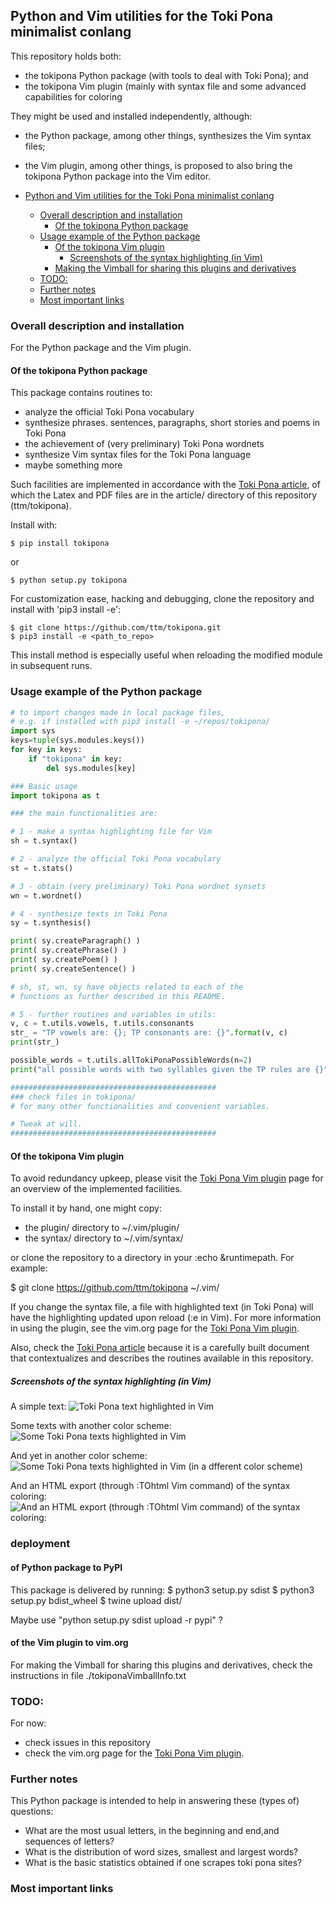 ## Python and Vim utilities for the Toki Pona minimalist conlang

This repository holds both:
- the tokipona Python package (with tools to deal with Toki Pona); and
- the tokipona Vim plugin (mainly with syntax file and some advanced capabilities for coloring

They might be used and installed independently,
although:
- the Python package, among other things, synthesizes the Vim syntax files;
- the Vim plugin, among other things, is proposed to also bring the
  tokipona Python package into the Vim editor.

- [Python and Vim utilities for the Toki Pona minimalist conlang](#python-and-vim-utilities-for-the-toki-pona-minimalist-conlang)
  * [Overall description and installation](#overall-description-and-installation)
    + [Of the tokipona Python package](#of-the-tokipona-python-package)
  * [Usage example of the Python package](#usage-example-of-the-python-package)
    + [Of the tokipona Vim plugin](#of-the-tokipona-vim-plugin)
      - [Screenshots of the syntax highlighting (in Vim)](#screenshots-of-the-syntax-highlighting--in-vim-)
    + [Making the Vimball for sharing this plugins and derivatives](#making-the-vimball-for-sharing-this-plugins-and-derivatives)
  * [TODO:](#todo-)
  * [Further notes](#further-notes)
  * [Most important links](#most-important-links)

### Overall description and installation
For the Python package and the Vim plugin.

#### Of the tokipona Python package
This package contains routines to:
- analyze the official Toki Pona vocabulary
- synthesize phrases. sentences, paragraphs, short stories and poems in Toki Pona
- the achievement of (very preliminary) Toki Pona wordnets
- synthesize Vim syntax files for the Toki Pona language
- maybe something more

Such facilities are implemented in accordance with the [Toki Pona article],
of which the Latex and PDF files are in the article/ directory
of this repository (ttm/tokipona).

Install with:

    $ pip install tokipona
or

    $ python setup.py tokipona

For customization ease, hacking and debugging, clone the repository and install with 'pip3 install -e':

    $ git clone https://github.com/ttm/tokipona.git
    $ pip3 install -e <path_to_repo>

This install method is especially useful when reloading the modified module in subsequent runs.

### Usage example of the Python package


```python
# to import changes made in local package files,
# e.g. if installed with pip3 install -e ~/repos/tokipona/
import sys
keys=tuple(sys.modules.keys())
for key in keys:
    if "tokipona" in key:
        del sys.modules[key]

### Basic usage
import tokipona as t

### the main functionalities are:

# 1 - make a syntax highlighting file for Vim
sh = t.syntax()

# 2 - analyze the official Toki Pona vocabulary
st = t.stats()

# 3 - obtain (very preliminary) Toki Pona wordnet synsets
wn = t.wordnet()

# 4 - synthesize texts in Toki Pona
sy = t.synthesis()

print( sy.createParagraph() )
print( sy.createPhrase() )
print( sy.createPoem() )
print( sy.createSentence() )

# sh, st, wn, sy have objects related to each of the
# functions as further described in this README.

# 5 - further routines and variables in utils:
v, c = t.utils.vowels, t.utils.consonants
str_ = "TP vowels are: {}; TP consonants are: {}".format(v, c)
print(str_)

possible_words = t.utils.allTokiPonaPossibleWords(n=2)
print("all possible words with two syllables given the TP rules are {}".format(possible_words))

##############################################
### check files in tokipona/
# for many other functionalities and convenient variables.

# Tweak at will.
##############################################

```


#### Of the tokipona Vim plugin
To avoid redundancy upkeep, please visit
the [Toki Pona Vim plugin] page for an overview of the
implemented facilities.

To install it by hand, one might copy:
- the plugin/ directory to ~/.vim/plugin/
- the syntax/ directory to ~/.vim/syntax/

or clone the repository to a directory in your :echo &runtimepath.
For example:

  $ git clone https://github.com/ttm/tokipona ~/.vim/

If you change the syntax file,
a file with highlighted text (in Toki Pona)
will have the highlighting updated upon
reload (:e<CR> in Vim).
For more information in using the plugin,
see the vim.org page for the [Toki Pona Vim plugin].

Also, check the [Toki Pona article] because it is a carefully built
document that contextualizes and describes the routines available
in this repository.

##### Screenshots of the syntax highlighting (in Vim)

A simple text:
![Toki Pona text highlighted in Vim](https://imgur.com/xTLGVjE.jpg)

Some texts with another color scheme:
![Some Toki Pona texts highlighted in Vim](https://imgur.com/6OGc5bT.jpg)

And yet in another color scheme:
![Some Toki Pona texts highlighted in Vim (in a dfferent color scheme)](https://imgur.com/fj4hQkt.jpg)

And an HTML export (through :TOhtml Vim command)
of the syntax coloring:
![And an HTML export (through :TOhtml Vim command) of the syntax coloring:](https://imgur.com/v7a3hME.jpg)

### deployment

#### of Python package to PyPI
This package іs delivered by running:
  $ python3 setup.py sdist
  $ python3 setup.py bdist\_wheel
  $ twine upload dist/

Maybe use "python setup.py sdist upload -r pypi" ?

#### of the Vim plugin to vim.org
For making the Vimball for sharing this plugins and derivatives,
check the instructions in file ./tokiponaVimballInfo.txt

### TODO:
For now:
- check issues in this repository
- check the vim.org page for the [Toki Pona Vim plugin].

### Further notes
This Python package is intended to help in answering these (types of) questions:
- What are the most usual letters, in the beginning and end,and sequences of letters?
- What is the distribution of word sizes, smallest and largest words?
- What is the basic statistics obtained if one scrapes toki pona sites?

### Most important links

[Toki Pona article]: https://arxiv.org/abs/1712.09359
[Toki Pona Vim plugin]: https://vim.sourceforge.io/scripts/script.php?script_id=5656
